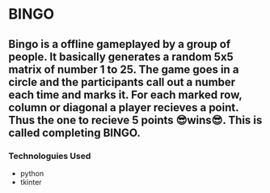 # BINGO
Bingo is a offline gameplayed by a group of people.
It basically generates a random 5x5 matrix of number 1 to 25. The game goes in a circle and the participants call out a number each time and marks it.
For each marked row, column or diagonal a player recieves a point. Thus the one to recieve 5 points 😎wins😎. This is called completing BINGO.
---
### Technologuies Used
- python 
- tkinter
